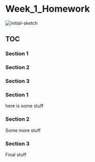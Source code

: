 # Week_1_Homework

![initial-sketch](https://img.shields.io/badge/license-mit-blue.svg)

## TOC
### Section 1
### Section 2
### Section 3





### Section 1
here is some stuff


### Section 2
Some more stuff


### Section 3
Final stuff
